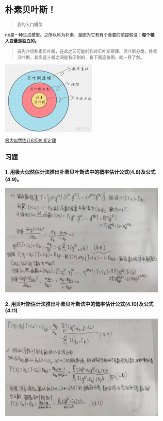 # 朴素贝叶斯！

> 我的入门模型

nb是一种生成模型。之所以称为朴素，是因为它有有个重要的前提假设：**每个输入变量是独立的。**

> 首先介绍朴素贝叶斯，在此之前可能听到过贝叶斯原理、贝叶斯分类、朴素贝叶斯，其实这三者之间是有区别的，看下面这张图，就一目了然。

<img src="pics/v2-aa3de5dedc6452b0754e4ff8da852443_1440w.jpg" alt="img" style="zoom: 33%;" />

[极大似然估计和贝叶斯定理](https://www.matongxue.com/madocs/447/)



## 习题

### 1. 用极大似然估计法推出朴素贝叶斯法中的概率估计公式(4.8)及公式 (4.9)。

![image-20211225001827943](pics/image-20211225001827943.png)

### 2. 用贝叶斯估计法推出朴素贝叶斯法中的慨率估计公式(4.10)及公式(4.11)

![image-20211225001833778](pics/image-20211225001833778.png)